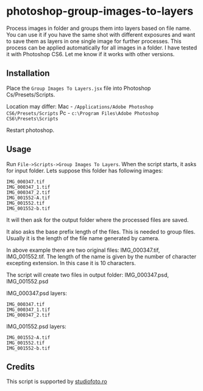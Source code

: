 photoshop-group-images-to-layers
================================
Process images in folder and groups them into layers based on file name.
You can use it if you have the same shot with different exposures and want to save them as layers in one single image for further processes. This process can be applied automatically for all images in a folder.
I have tested it with Photoshop CS6. Let me know if it works with other versions.

## Installation
Place the `Group Images To Layers.jsx` file into Photoshop Cs/Presets/Scripts.

Location may differ:
Mac - `/Applications/Adobe Photoshop CS6/Presets/Scripts`
Pc - `c:\Program Files\Adobe Photoshop CS6\Presets\Scripts`

Restart photoshop.

## Usage
Run `File->Scripts->Group Images To Layers`.
When the script starts, it asks for input folder. Lets suppose this folder has following images:
```
IMG_000347.tif
IMG_000347_1.tif
IMG_000347_2.tif
IMG_001552-A.tif
IMG_001552.tif
IMG_001552-b.tif
```
It will then ask for the output folder where the processed files are saved.

It also asks the base prefix length of the files. This is needed to group files. Usually it is the length of the file name generated by camera.

In above example there are two original files: IMG_000347.tif, IMG_001552.tif. The length of the name is given by the number of character excepting extension. In this case it is 10 characters.

The script will create two files in output folder: IMG_000347.psd, IMG_001552.psd

IMG_000347.psd layers:
```
IMG_000347.tif
IMG_000347_1.tif
IMG_000347_2.tif
```

IMG_001552.psd layers:
```
IMG_001552-A.tif
IMG_001552.tif
IMG_001552-b.tif
```

## Credits
This script is supported by [studiofoto.ro](http://studiofoto.ro)
